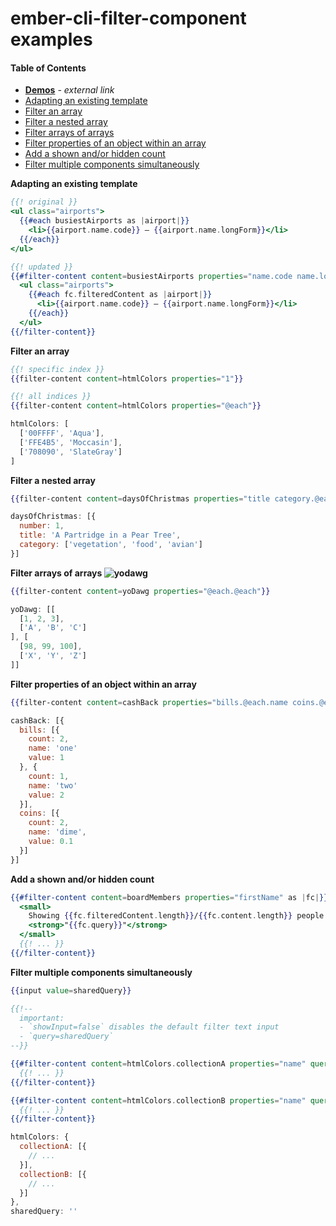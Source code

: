 # ember-cli-filter-component examples

#### Table of Contents
- [**Demos**](http://www.zakmac.com/ember-demos/filter-content-component) _- external link_
- <a href="#user-content-ex1">Adapting an existing template</a>
- <a href="#user-content-ex2">Filter an array</a>
- <a href="#user-content-ex3">Filter a nested array</a>
- <a href="#user-content-ex4">Filter arrays of arrays</a>
- <a href="#user-content-ex5">Filter properties of an object within an array</a>
- <a href="#user-content-ex7">Add a shown and/or hidden count</a>
- <a href="#user-content-ex8">Filter multiple components simultaneously</a>

**Adapting an existing template**<a name="ex1"></a>
```handlebars
{{! original }}
<ul class="airports">
  {{#each busiestAirports as |airport|}}
    <li>{{airport.name.code}} – {{airport.name.longForm}}</li>
  {{/each}}
</ul>
```

```handlebars
{{! updated }}
{{#filter-content content=busiestAirports properties="name.code name.longForm" as |fc|}}
  <ul class="airports">
    {{#each fc.filteredContent as |airport|}}
      <li>{{airport.name.code}} – {{airport.name.longForm}}</li>
    {{/each}}
  </ul>
{{/filter-content}}
```

**Filter an array**<a name="ex2"></a>
```handlebars
{{! specific index }}
{{filter-content content=htmlColors properties="1"}}
```
```handlebars
{{! all indices }}
{{filter-content content=htmlColors properties="@each"}}
```
```javascript
htmlColors: [
  ['00FFFF', 'Aqua'],
  ['FFE4B5', 'Moccasin'],
  ['708090', 'SlateGray']
]
```

**Filter a nested array**<a name="ex3"></a>
```handlebars
{{filter-content content=daysOfChristmas properties="title category.@each"}}
```
```javascript
daysOfChristmas: [{
  number: 1,
  title: 'A Partridge in a Pear Tree',
  category: ['vegetation', 'food', 'avian']
}]
```

**Filter arrays of arrays ![yodawg](http://i.imgur.com/wkB6nwQ.png)**<a name="ex4"></a>
```handlebars
{{filter-content content=yoDawg properties="@each.@each"}}
```
```javascript
yoDawg: [[
  [1, 2, 3],
  ['A', 'B', 'C']
], [
  [98, 99, 100],
  ['X', 'Y', 'Z']
]]
```

**Filter properties of an object within an array**<a name="ex5"></a>
```handlebars
{{filter-content content=cashBack properties="bills.@each.name coins.@each.name"}}
```
```javascript
cashBack: [{
  bills: [{
    count: 2,
    name: 'one'
    value: 1
  }, {
    count: 1,
    name: 'two'
    value: 2
  }],
  coins: [{
    count: 2,
    name: 'dime',
    value: 0.1
  }]
}]
```

**Add a shown and/or hidden count**<a name="ex7"></a>
```handlebars
{{#filter-content content=boardMembers properties="firstName" as |fc|}}
  <small>
    Showing {{fc.filteredContent.length}}/{{fc.content.length}} people matching:
    <strong>"{{fc.query}}"</strong>
  </small>
  {{! ... }}
{{/filter-content}}
```

**Filter multiple components simultaneously**<a name="ex8"></a>
```handlebars
{{input value=sharedQuery}}

{{!--
  important:
  - `showInput=false` disables the default filter text input
  - `query=sharedQuery`
--}}

{{#filter-content content=htmlColors.collectionA properties="name" query=sharedQuery showInput=false as |fc|}}
  {{! ... }}
{{/filter-content}}

{{#filter-content content=htmlColors.collectionB properties="name" query=sharedQuery showInput=false as |fc|}}
  {{! ... }}
{{/filter-content}}
```
```javascript
htmlColors: {
  collectionA: [{
    // ...
  }],
  collectionB: [{
    // ...
  }]
},
sharedQuery: ''
```
